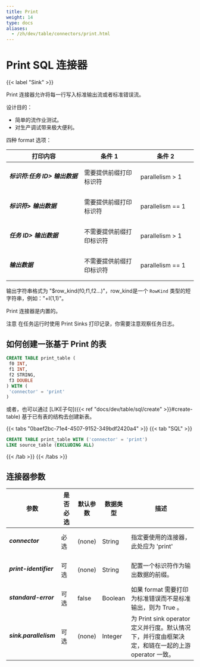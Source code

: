 ```yaml
---
title: Print
weight: 14
type: docs
aliases:
  - /zh/dev/table/connectors/print.html
---
```

<!--
Licensed to the Apache Software Foundation (ASF) under one
or more contributor license agreements.  See the NOTICE file
distributed with this work for additional information
regarding copyright ownership.  The ASF licenses this file
to you under the Apache License, Version 2.0 (the
"License"); you may not use this file except in compliance
with the License.  You may obtain a copy of the License at

  http://www.apache.org/licenses/LICENSE-2.0

Unless required by applicable law or agreed to in writing,
software distributed under the License is distributed on an
"AS IS" BASIS, WITHOUT WARRANTIES OR CONDITIONS OF ANY
KIND, either express or implied.  See the License for the
specific language governing permissions and limitations
under the License.
-->

# Print SQL 连接器

{{< label "Sink" >}}

Print 连接器允许将每一行写入标准输出流或者标准错误流。

设计目的：

- 简单的流作业测试。
- 对生产调试带来极大便利。

四种 format 选项：

<table class="table table-bordered">
    <thead>
      <tr>
        <th class="text-left" style="width: 40%">打印内容</th>
        <th class="text-center" style="width: 30%">条件 1</th>
        <th class="text-center" style="width: 30%">条件 2</th>
      </tr>
    </thead>
    <tbody>
    <tr>
      <td><h5>标识符:任务 ID> 输出数据</h5></td>
      <td>需要提供前缀打印标识符</td>
      <td>parallelism > 1</td>
    </tr>
    <tr>
      <td><h5>标识符> 输出数据</h5></td>
      <td>需要提供前缀打印标识符</td>
      <td>parallelism == 1</td>
    </tr>
    <tr>
      <td><h5>任务 ID> 输出数据</h5></td>
      <td>不需要提供前缀打印标识符</td>
      <td>parallelism > 1</td>
    </tr>
    <tr>
      <td><h5>输出数据</h5></td>
      <td>不需要提供前缀打印标识符</td>
      <td>parallelism == 1</td>
    </tr>
    </tbody>
</table>

输出字符串格式为 "$row_kind(f0,f1,f2...)"，row_kind是一个 `RowKind` 类型的短字符串，例如："+I(1,1)"。

Print 连接器是内置的。

<span class="label label-danger">注意</span> 在任务运行时使用 Print Sinks 打印记录，你需要注意观察任务日志。

如何创建一张基于 Print 的表
----------------

```sql
CREATE TABLE print_table (
 f0 INT,
 f1 INT,
 f2 STRING,
 f3 DOUBLE
) WITH (
 'connector' = 'print'
)
```

或者，也可以通过 [LIKE子句]({{< ref "docs/dev/table/sql/create" >}}#create-table) 基于已有表的结构去创建新表。

{{< tabs "0baef2bc-71e4-4507-9152-349bdf2420a4" >}}
{{< tab "SQL" >}}
```sql
CREATE TABLE print_table WITH ('connector' = 'print')
LIKE source_table (EXCLUDING ALL)
```
{{< /tab >}}
{{< /tabs >}}

连接器参数
----------------

<table class="table table-bordered">
    <thead>
      <tr>
        <th class="text-left" style="width: 25%">参数</th>
        <th class="text-center" style="width: 10%">是否必选</th>
        <th class="text-center" style="width: 10%">默认参数</th>
        <th class="text-center" style="width: 10%">数据类型</th>
        <th class="text-center" style="width: 45%">描述</th>
      </tr>
    </thead>
    <tbody>
    <tr>
      <td><h5>connector</h5></td>
      <td>必选</td>
      <td style="word-wrap: break-word;">(none)</td>
      <td>String</td>
      <td>指定要使用的连接器，此处应为 'print'</td>
    </tr>
    <tr>
      <td><h5>print-identifier</h5></td>
      <td>可选</td>
      <td style="word-wrap: break-word;">(none)</td>
      <td>String</td>
      <td>配置一个标识符作为输出数据的前缀。</td>
    </tr>
    <tr>
      <td><h5>standard-error</h5></td>
      <td>可选</td>
      <td style="word-wrap: break-word;">false</td>
      <td>Boolean</td>
      <td>如果 format 需要打印为标准错误而不是标准输出，则为 True 。</td>
    </tr>
    <tr>
      <td><h5>sink.parallelism</h5></td>
      <td>可选</td>
      <td style="word-wrap: break-word;">(none)</td>
      <td>Integer</td>
      <td>为 Print sink operator 定义并行度。默认情况下，并行度由框架决定，和链在一起的上游 operator 一致。</td>
    </tr>
    </tbody>
</table>
